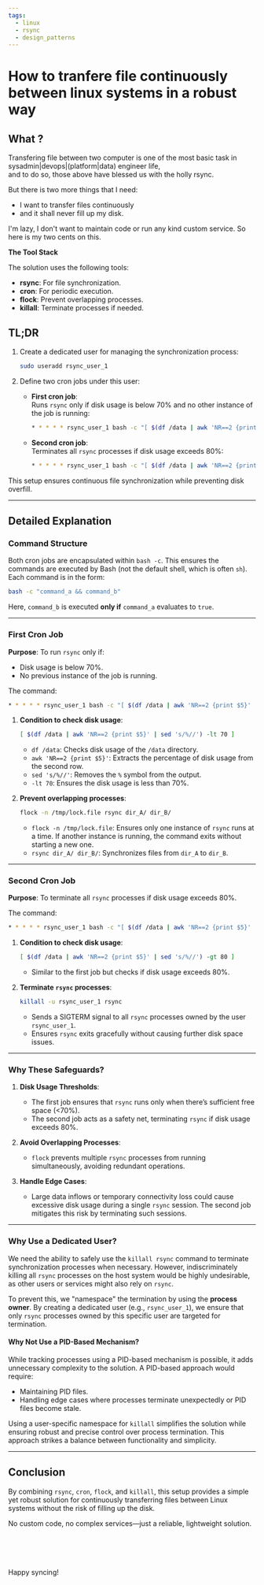 ```yaml
---
tags:
  - linux
  - rsync
  - design_patterns
---
```


# How to tranfere file continuously between linux systems in a robust way  

## What ?

Transfering file between two computer is one of the most basic task in sysadmin|devops|(platform|data) engineer life,<br>
and to do so, those above have blessed us with the holly rsync.

But there is two more things that I need: 
  * I want to transfer files continuously
  * and it shall never fill up my disk.

I'm lazy, I don't want to maintain code or run any kind custom service.
So here is my two cents on this.

**The Tool Stack**

The solution uses the following tools:  
- **rsync**: For file synchronization.  
- **cron**: For periodic execution.  
- **flock**: Prevent overlapping processes.  
- **killall**: Terminate processes if needed.  

## TL;DR  

1. Create a dedicated user for managing the synchronization process:  
   ```bash
   sudo useradd rsync_user_1
   ```  

2. Define two cron jobs under this user:  

   - **First cron job**:  
     Runs `rsync` only if disk usage is below 70% and no other instance of the job is running:

     ```bash
     * * * * * rsync_user_1 bash -c "[ $(df /data | awk 'NR==2 {print $5}' | sed 's/%//') -lt 70 ] && flock -n /tmp/lock.file rsync dir_A/ dir_B/"
     ```  

   - **Second cron job**:  
     Terminates all `rsync` processes if disk usage exceeds 80%:

     ```bash
     * * * * * rsync_user_1 bash -c "[ $(df /data | awk 'NR==2 {print $5}' | sed 's/%//') -gt 80 ] && killall -u rsync_user_1 rsync"
     ```  

This setup ensures continuous file synchronization while preventing disk overfill.  

---

## Detailed Explanation

### Command Structure  

Both cron jobs are encapsulated within `bash -c`. This ensures the commands are executed by Bash (not the default shell, which is often `sh`). Each command is in the form:  
```bash
bash -c "command_a && command_b"
```  
Here, `command_b` is executed **only if** `command_a` evaluates to `true`.  

---

### First Cron Job  

**Purpose**: To run `rsync` only if:  
- Disk usage is below 70%.  
- No previous instance of the job is running.  

The command:  
```bash
* * * * * rsync_user_1 bash -c "[ $(df /data | awk 'NR==2 {print $5}' | sed 's/%//') -lt 70 ] && flock -n /tmp/lock.file rsync dir_A/ dir_B/"
```  

1. **Condition to check disk usage**:  
   ```bash
   [ $(df /data | awk 'NR==2 {print $5}' | sed 's/%//') -lt 70 ]
   ```  
   - `df /data`: Checks disk usage of the `/data` directory.  
   - `awk 'NR==2 {print $5}'`: Extracts the percentage of disk usage from the second row.  
   - `sed 's/%//'`: Removes the `%` symbol from the output.  
   - `-lt 70`: Ensures the disk usage is less than 70%.  

2. **Prevent overlapping processes**:  
   ```bash
   flock -n /tmp/lock.file rsync dir_A/ dir_B/
   ```  
   - `flock -n /tmp/lock.file`: Ensures only one instance of `rsync` runs at a time. If another instance is running, the command exits without starting a new one.  
   - `rsync dir_A/ dir_B/`: Synchronizes files from `dir_A` to `dir_B`.  

---

### Second Cron Job  

**Purpose**: To terminate all `rsync` processes if disk usage exceeds 80%.  

The command:  
```bash
* * * * * rsync_user_1 bash -c "[ $(df /data | awk 'NR==2 {print $5}' | sed 's/%//') -gt 80 ] && killall -u rsync_user_1 rsync"
```  

1. **Condition to check disk usage**:  
   ```bash
   [ $(df /data | awk 'NR==2 {print $5}' | sed 's/%//') -gt 80 ]
   ```  
   - Similar to the first job but checks if disk usage exceeds 80%.  

2. **Terminate `rsync` processes**:  
   ```bash
   killall -u rsync_user_1 rsync
   ```  
   - Sends a SIGTERM signal to all `rsync` processes owned by the user `rsync_user_1`.  
   - Ensures `rsync` exits gracefully without causing further disk space issues.  

---

### Why These Safeguards?  

1. **Disk Usage Thresholds**:  
   - The first job ensures that `rsync` runs only when there’s sufficient free space (<70%).  
   - The second job acts as a safety net, terminating `rsync` if disk usage exceeds 80%.  

2. **Avoid Overlapping Processes**:  
   - `flock` prevents multiple `rsync` processes from running simultaneously, avoiding redundant operations.  

3. **Handle Edge Cases**:  
   - Large data inflows or temporary connectivity loss could cause excessive disk usage during a single `rsync` session. The second job mitigates this risk by terminating such sessions.  

---

### Why Use a Dedicated User?

We need the ability to safely use the `killall rsync` command to terminate synchronization processes when necessary. However, indiscriminately killing all `rsync` processes on the host system would be highly undesirable, as other users or services might also rely on `rsync`.  

To prevent this, we "namespace" the termination by using the **process owner**. By creating a dedicated user (e.g., `rsync_user_1`), we ensure that only `rsync` processes owned by this specific user are targeted for termination.  

#### Why Not Use a PID-Based Mechanism?

While tracking processes using a PID-based mechanism is possible, it adds unnecessary complexity to the solution. A PID-based approach would require:  
- Maintaining PID files.  
- Handling edge cases where processes terminate unexpectedly or PID files become stale.  

Using a user-specific namespace for `killall` simplifies the solution while ensuring robust and precise control over process termination. This approach strikes a balance between functionality and simplicity.

---

## Conclusion  

By combining `rsync`, `cron`, `flock`, and `killall`, this setup provides a simple yet robust solution for continuously transferring files between Linux systems without the risk of filling up the disk.  

No custom code, no complex services—just a reliable, lightweight solution.

<br>
<br>
<br>
<br>
Happy syncing!  
